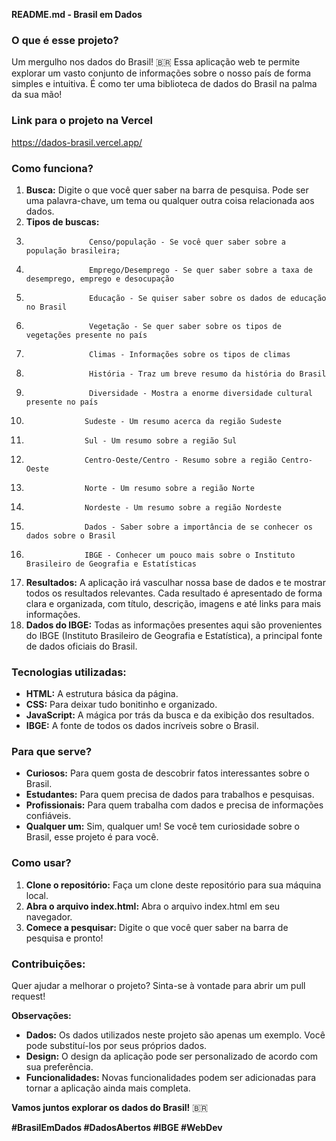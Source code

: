 **README.md - Brasil em Dados**

### **O que é esse projeto?**

Um mergulho nos dados do Brasil! 🇧🇷 Essa aplicação web te permite explorar um vasto conjunto de informações sobre o nosso país de forma simples e intuitiva. É como ter uma biblioteca de dados do Brasil na palma da sua mão!

### **Link para o projeto na Vercel**
https://dados-brasil.vercel.app/

### **Como funciona?**

1. **Busca:** Digite o que você quer saber na barra de pesquisa. Pode ser uma palavra-chave, um tema ou qualquer outra coisa relacionada aos dados.
2. **Tipos de buscas:**
3.                   Censo/população - Se você quer saber sobre a população brasileira;
4.                   Emprego/Desemprego - Se quer saber sobre a taxa de desemprego, emprego e desocupação
5.                   Educação - Se quiser saber sobre os dados de educação no Brasil
6.                   Vegetação - Se quer saber sobre os tipos de vegetações presente no país
7.                   Climas - Informações sobre os tipos de climas
8.                   História - Traz um breve resumo da história do Brasil
9.                   Diversidade - Mostra a enorme diversidade cultural presente no país
10.                  Sudeste - Um resumo acerca da região Sudeste
11.                  Sul - Um resumo sobre a região Sul
12.                  Centro-Oeste/Centro - Resumo sobre a região Centro-Oeste
13.                  Norte - Um resumo sobre a região Norte
14.                  Nordeste - Um resumo sobre a região Nordeste
15.                  Dados - Saber sobre a importância de se conhecer os dados sobre o Brasil
16.                  IBGE - Conhecer um pouco mais sobre o Instituto Brasileiro de Geografia e Estatísticas

17. **Resultados:** A aplicação irá vasculhar nossa base de dados e te mostrar todos os resultados relevantes. Cada resultado é apresentado de forma clara e organizada, com título, descrição, imagens e até links para mais informações.
18. **Dados do IBGE:** Todas as informações presentes aqui são provenientes do IBGE (Instituto Brasileiro de Geografia e Estatística), a principal fonte de dados oficiais do Brasil.

### **Tecnologias utilizadas:**

* **HTML:** A estrutura básica da página.
* **CSS:** Para deixar tudo bonitinho e organizado.
* **JavaScript:** A mágica por trás da busca e da exibição dos resultados.
* **IBGE:** A fonte de todos os dados incríveis sobre o Brasil.

### **Para que serve?**

* **Curiosos:** Para quem gosta de descobrir fatos interessantes sobre o Brasil.
* **Estudantes:** Para quem precisa de dados para trabalhos e pesquisas.
* **Profissionais:** Para quem trabalha com dados e precisa de informações confiáveis.
* **Qualquer um:** Sim, qualquer um! Se você tem curiosidade sobre o Brasil, esse projeto é para você.

### **Como usar?**

1. **Clone o repositório:** Faça um clone deste repositório para sua máquina local.
2. **Abra o arquivo index.html:** Abra o arquivo index.html em seu navegador.
3. **Comece a pesquisar:** Digite o que você quer saber na barra de pesquisa e pronto!

### **Contribuições:**

Quer ajudar a melhorar o projeto? Sinta-se à vontade para abrir um pull request! 

**Observações:**

* **Dados:** Os dados utilizados neste projeto são apenas um exemplo. Você pode substituí-los por seus próprios dados.
* **Design:** O design da aplicação pode ser personalizado de acordo com sua preferência.
* **Funcionalidades:** Novas funcionalidades podem ser adicionadas para tornar a aplicação ainda mais completa.

**Vamos juntos explorar os dados do Brasil!** 🇧🇷

**#BrasilEmDados #DadosAbertos #IBGE #WebDev**

